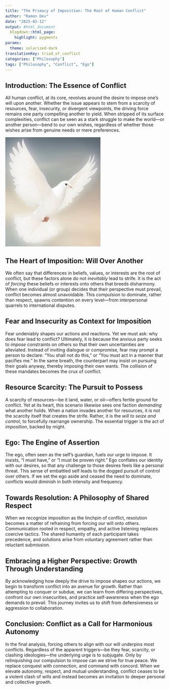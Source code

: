 ```yaml
---
title: "The Primacy of Imposition: The Root of Human Conflict"
author: "Ramon Dev"
date: "2025-02-12"
output: #html_document
  blogdown::html_page:
    highlight: pygments
params:
  theme: solarized-dark
translationKey: triad_of_conflict
categories: ["Philosophy"]
tags: ["Philosophy", "Conflict", "Ego"]
---
```


## Introduction: The Essence of Conflict

All human conflict, at its core, revolves around the desire to impose one’s will
upon another.
Whether the issue appears to stem from a scarcity of resources, fear,
insecurity, or divergent viewpoints, the driving force remains one party
compelling another to yield. When stripped of its surface complexities, conflict
can be seen as a stark struggle to make the world—or another person—bend to our
own wishes, regardless of whether those wishes arise from genuine needs or mere
preferences.

![Dove representing peace](dove.jpeg)

## The Heart of Imposition: Will Over Another

We often say that differences in beliefs, values, or interests are the root of
conflict, but these factors alone do not *inevitably* lead to strife. It is the
act of *forcing* these beliefs or interests onto others that breeds disharmony.
When one individual (or group) decides that their perspective must prevail,
conflict becomes almost unavoidable.
This compulsion to dominate, rather than respect, spawns contention on every
level—from interpersonal quarrels to international disputes.

## Fear and Insecurity as Context for Imposition

Fear undeniably shapes our actions and reactions.
Yet we must ask: why does fear lead to conflict?
Ultimately, it is because the anxious party seeks to *impose* constraints on
others so that their own uncertainties are alleviated. Instead of inviting
dialogue or compromise, fear may prompt a person to declare: “You shall not do
this,” or “You must act in a manner that pacifies me.” In the same breath, the
counterpart may insist on pursuing their goals anyway, thereby imposing their
own wants. The collision of these mandates becomes the crux of conflict.

## Resource Scarcity: The Pursuit to Possess

A scarcity of resources—be it land, water, or oil—offers fertile ground for
conflict. Yet at its heart, this scenario likewise sees one faction *demanding*
what another holds. When a nation invades another for resources, it is not the
scarcity itself that creates the strife. Rather, it is the *will to seize and
control*, to forcefully rearrange ownership. The essential trigger is the act
of *imposition*, backed by might.

## Ego: The Engine of Assertion

The ego, often seen as the self’s guardian, fuels our urge to impose. It
insists, “I must have,” or “I must be proven right.” Ego conflates our identity
with our desires, so that any challenge to those desires feels like a personal
threat. This sense of embattled self leads to the dogged pursuit of control over
others. If we set the ego aside and ceased the need to dominate, conflicts would
diminish in both intensity and frequency.

## Towards Resolution: A Philosophy of Shared Respect

When we recognize imposition as the linchpin of conflict, resolution becomes a
matter of refraining from forcing our will onto others. Communication rooted in
respect, empathy, and active listening replaces coercive tactics. The shared
humanity of each participant takes precedence, and solutions arise from
voluntary agreement rather than reluctant submission.

## Embracing a Higher Perspective: Growth Through Understanding

By acknowledging how deeply the drive to impose shapes our actions, we begin to
transform conflict into an avenue for growth. Rather than attempting to conquer
or subdue, we can learn from differing perspectives, confront our own
insecurities, and practice self-awareness when the ego demands to prevail. This
journey invites us to shift from defensiveness or aggression to collaboration.

## Conclusion: Conflict as a Call for Harmonious Autonomy

In the final analysis, forcing others to align with our will underpins most
conflicts. Regardless of the apparent triggers—be they fear, scarcity, or
clashing ideologies—the underlying urge is to subjugate. Only by relinquishing
our compulsion to impose can we strive for true peace. We replace conquest with
connection, and command with concord. When we elevate autonomy, respect, and
mutual understanding, conflict ceases to be a violent clash of wills and instead
becomes an invitation to deeper personal and collective growth.

